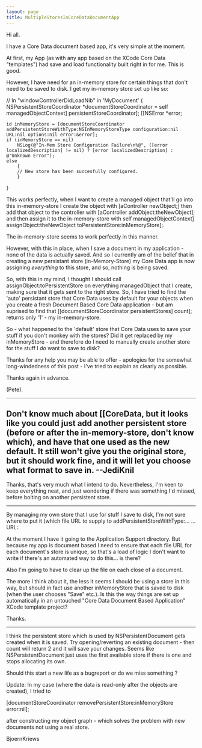 ```yaml
---
layout: page
title: MultipleStoresInCoreDataDocumentApp
---
```




Hi all.

I have a Core Data document based app, it's very simple at the moment.

At first, my App (as with any app based on the XCode Core Data "templates") had save and load functionality built right in for me. This is good.

However, I have need for an in-memory store for certain things that don't need to be saved to disk. I get my in-memory store set up like so:

    
// In "windowControllerDidLoadNib" in 'MyDocument'
{
	NSPersistentStoreCoordinator *documentStoreCoordinator = self managedObjectContext] persistentStoreCoordinator];
	[[NSError *error;
	
	id inMemoryStore = [documentStoreCoordinator addPersistentStoreWithType:NSInMemoryStoreType configuration:nil URL:nil options:nil error:&error];
	if (inMemoryStore == nil) 
		NSLog(@"In-Mem Store Configuration Failure\n%@", ([error localizedDescription] != nil) ? [error localizedDescription] : @"Unknown Error");
	else
		{
		// New store has been succesfully configured.
		}
}


This works perfectly, when I want to create a managed object that'll go into this in-memory-store I create the object with     [aController newObject;] then add that object to the controller with     [aController addObject:theNewObject]; and then assign it to the in-memory-store with     self managedObjectContext] assignObject:theNewObject toPersistentStore:inMemoryStore];.

The in-memory-store seems to work perfectly in this manner.

However, with this in place, when I save a document in my application - none of the data is actually saved. And so I currently am of the belief that in creating a new persistant store (in-Memory-Store) my Core Data app is now assigning *everything* to this store, and so, nothing is being saved.

So, with this in my mind, I thought I should call     assignObject:toPersistentStore on everything managedObject that I create, making sure that it gets sent to the right store. So, I have tried to find the 'auto' persistant store that Core Data uses by default for your objects when you create a fresh Document Based Core Data application - but am suprised to find that     [[documentStoreCoordinator persistentStores] count]; returns only '1' - my in-memory-store.

So - what happened to the 'default' store that Core Data uses to save your stuff if you don't monkey with the stores? Did it get replaced by my inMemoryStore - and therefore do I need to manually create another store for the stuff I *do* want to save to disk?

Thanks for any help you may be able to offer - apologies for the somewhat long-windedness of this post - I've tried to explain as clearly as possible.

Thanks again in advance.

(Pete).

----
Don't know much about [[CoreData, but it looks like you could just add another persistent store (before or after the in-memory-store, don't know which), and have that one used as the new default. It still won't give you the original store, but it should work fine, and it will let you choose what format to save in. --JediKnil
----

Thanks, that's very much what I intend to do. Nevertheless, I'm keen to keep everything neat, and just wondering if there was something I'd missed, before bolting on another persistent store.

----

By managing my own store that I use for stuff I save to disk, I'm not sure where to put it (which file URL to supply to     addPersistentStoreWithType:... ... URL:.

At the moment I have it going to the Application Support directory. But because my app is document based I need to ensure that each file URL for each document's store is unique, so that's a load of logic I don't want to write if there's an automated way to do this... is there?

Also I'm going to have to clear up the file on each close of a document.

The more I think about it, the less it seems I should be using a store in this way, but should in fact use another inMemoryStore that is saved to disk (when the user chooses "Save" etc.). Is this the way things are set up automatically in an untouched "Core Data Document Based Application" XCode template project?

Thanks.

----

I think the persistent store which is used by NSPersistentDocument gets created when it is saved.
Try opening/reverting an existing document - then count will return 2 and it will save your changes.
Seems like NSPersistentDocument just uses the first available store if there is one and
stops allocating its own.

Should this start a new life as a bugreport or do we miss something ?

Update: 
In my case (where the data is read-only after the objects are created), I tried to 

    
[documentStoreCoordinator removePersistentStore:inMemoryStore error:nil];


after constructing my object graph - which solves the problem with new documents not using a real store.

BjoernKriews


